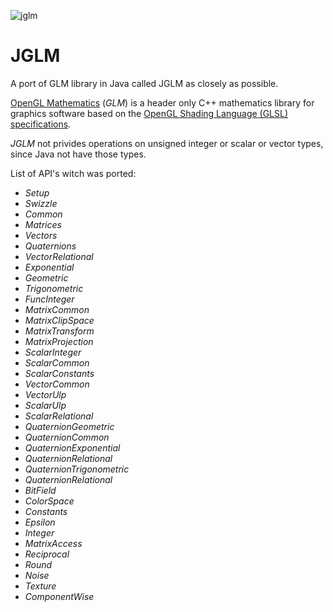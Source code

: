 
![jglm](https://github.com/user-attachments/assets/e6216b5a-76c9-4d37-8023-2f62fca3d68e)

# JGLM
A port of GLM library in Java called JGLM as closely as possible.

[OpenGL Mathematics](http://glm.g-truc.net/) (*GLM*) is a header only C++ mathematics library for graphics software based on the [OpenGL Shading Language (GLSL) specifications](https://www.opengl.org/registry/doc/GLSLangSpec.4.50.diff.pdf).

*JGLM* not privides operations on unsigned integer or scalar or vector types, since Java not have those types.

List of API's witch was ported:
 - *Setup*
 - *Swizzle*
 - *Common*
 - *Matrices*
 - *Vectors*
 - *Quaternions*
 - *VectorRelational*
 - *Exponential*
 - *Geometric*
 - *Trigonometric*
 - *FuncInteger*
 - *MatrixCommon*
 - *MatrixClipSpace*
 - *MatrixTransform*
 - *MatrixProjection*
 - *ScalarInteger*
 - *ScalarCommon*
 - *ScalarConstants*
 - *VectorCommon*
 - *VectorUlp*
 - *ScalarUlp*
 - *ScalarRelational*
 - *QuaternionGeometric*
 - *QuaternionCommon*
 - *QuaternionExponential*
 - *QuaternionRelational*
 - *QuaternionTrigonometric*
 - *QuaternionRelational* 
 - *BitField*
 - *ColorSpace*
 - *Constants*
 - *Epsilon*
 - *Integer*
 - *MatrixAccess*
 - *Reciprocal*
 - *Round*
 - *Noise*
 - *Texture*
 - *ComponentWise*



